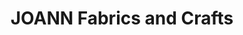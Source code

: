 ---
title: "JOANN Fabrics and Crafts"
url: /fort-gratiot/joann-fabrics-and-crafts/
shop: Basteln
---